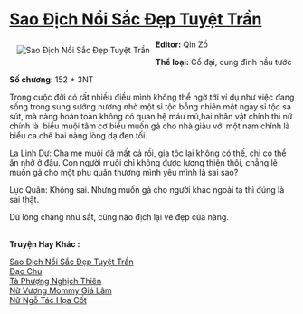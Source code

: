 <a href="https://utruyen.com/truyen/sao-dich-noi-sac-dep-tuyet-tran/19200/" title="Sao Địch Nổi Sắc Đẹp Tuyệt Trần"><h1>Sao Địch Nổi Sắc Đẹp Tuyệt Trần</h1></a><div style="display:table"><img align="right" style="float: left; padding: 10px;" src="https://utruyen.com/images/story/200x260/sao-dich-noi-sac-dep-tuyet-tran.jpg" alt="Sao Địch Nổi Sắc Đẹp Tuyệt Trần"><b>Editor:</b> Qin Zồ<p></p><b>Thể loại:</b> Cổ đại, cung đình hầu tước<p></p><b>Số chương: </b>152 + 3NT<p></p>Trong cuộc đời có rất nhiều điều mình không thể ngờ tới ví dụ như việc đang sống trong sung sướng nương nhờ một sỉ tộc bỗng nhiên một ngày sỉ tộc sa sút, mà nàng hoàn toàn không có quan hệ máu mủ,hai nhân vật chính thì nữ chính là  biểu muội tâm cơ biểu muốn gả cho nhà giàu với một nam chính là biểu ca chê bai nàng lòng dạ đen tối.<p></p>La Linh Dư: Cha mẹ muội đã mất cả rồi, gia tộc lại không có thế, chỉ có thể ăn nhờ ở đậu. Con người muội chỉ không được lương thiện thôi, chẳng lẽ muốn gả cho một phu quân thương mình yêu mình là sai sao?<p></p>Lục Quân: Không sai. Nhưng muốn gả cho người khác ngoài ta thì đúng là sai thật.<p></p>Dù lòng chàng như sắt, cũng nào địch lại vẻ đẹp của nàng.</div><p><br><b>Truyện Hay Khác :</b></p><a href="https://utruyen.com/truyen/sao-dich-noi-sac-dep-tuyet-tran/19200/" alt="Sao Địch Nổi Sắc Đẹp Tuyệt Trần">Sao Địch Nổi Sắc Đẹp Tuyệt Trần</a><br/><a href="https://utruyen.com/truyen/dao-chu/19216/" alt="Đạo Chu">Đạo Chu</a><br/><a href="https://github.com/quanluxury/ngontinh_top100/tree/master/16727" alt="Tà Phượng Nghịch Thiên">Tà Phượng Nghịch Thiên</a><br/><a href="https://github.com/quanluxury/ngontinh_top100/tree/master/17378" alt="Nữ Vương Mommy Giá Lâm">Nữ Vương Mommy Giá Lâm</a><br/><a href="https://images.google.com.bn/url?q=https%3A%2F%2Futruyen.com%2Ftruyen%2Fnu-ngo-tac-hoa-cot%2F17504%2F" alt="Nữ Ngỗ Tác Họa Cốt">Nữ Ngỗ Tác Họa Cốt</a><br/>